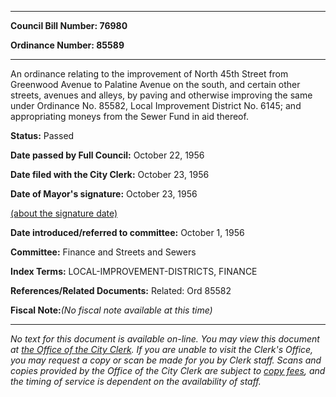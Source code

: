 

********

**Council Bill Number: 76980**
   
**Ordinance Number: 85589**
********

 An ordinance relating to the improvement of North 45th Street from Greenwood Avenue to Palatine Avenue on the south, and certain other streets, avenues and alleys, by paving and otherwise improving the same under Ordinance No. 85582, Local Improvement District No. 6145; and appropriating moneys from the Sewer Fund in aid thereof.

**Status:** Passed
   
**Date passed by Full Council:** October 22, 1956
   
**Date filed with the City Clerk:** October 23, 1956
   
**Date of Mayor's signature:** October 23, 1956
   
[(about the signature date)](/~public/approvaldate.htm)
   
   
   
**Date introduced/referred to committee:** October 1, 1956
   
**Committee:** Finance and Streets and Sewers
   
   
**Index Terms:** LOCAL-IMPROVEMENT-DISTRICTS, FINANCE

**References/Related Documents:** Related: Ord 85582

**Fiscal Note:**_(No fiscal note available at this time)_
********

_No text for this document is available on-line. You may view this document at [the Office of the City Clerk](http://www.seattle.gov/leg/clerk/contactUs.htm). If you are unable to visit the Clerk's Office, you may request a copy or scan be made for you by Clerk staff. Scans and copies provided by the Office of the City Clerk are subject to [copy fees](http://clerk.seattle.gov/~public/clerkfees.htm), and the timing of service is dependent on the availability of staff._


